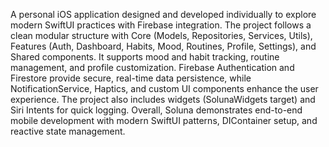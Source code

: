 A personal iOS application designed and developed individually to explore modern SwiftUI practices with Firebase integration. The project follows a clean modular structure with Core (Models, Repositories, Services, Utils), Features (Auth, Dashboard, Habits, Mood, Routines, Profile, Settings), and Shared components. It supports mood and habit tracking, routine management, and profile customization. Firebase Authentication and Firestore provide secure, real-time data persistence, while NotificationService, Haptics, and custom UI components enhance the user experience. The project also includes widgets (SolunaWidgets target) and Siri Intents for quick logging. Overall, Soluna demonstrates end-to-end mobile development with modern SwiftUI patterns, DIContainer setup, and reactive state management.
